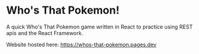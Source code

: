 # Who's That Pokemon!

A quick Who's That Pokemon game written in React to practice using REST apis and the React Framework.

Website hosted here: https://whos-that-pokemon.pages.dev
